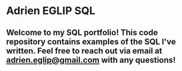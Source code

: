 # Adrien EGLIP SQL

## Welcome to my SQL portfolio! This code repository contains examples of the SQL I've written. Feel free to reach out via email at adrien.eglip@gmail.com with any questions!


